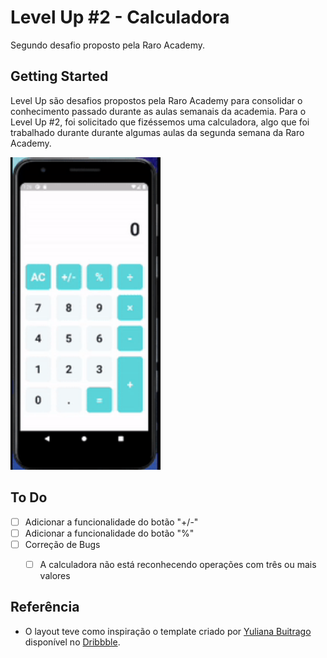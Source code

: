# Level Up #2 - Calculadora

Segundo desafio proposto pela Raro Academy.

## Getting Started

Level Up são desafios propostos pela Raro Academy para consolidar o conhecimento passado durante as aulas semanais da academia. Para o Level Up #2, foi solicitado que fizéssemos uma calculadora, algo que foi trabalhado durante durante algumas aulas da segunda semana da Raro Academy.

<img src="./assets/img/calculadora.gif" height="500" />

## To Do
- [ ] Adicionar a funcionalidade do botão "+/-"
- [ ] Adicionar a funcionalidade do botão "%"
- [ ] Correção de Bugs
    - [ ] A calculadora não está reconhecendo operações com três ou mais valores


## Referência

- O layout teve como inspiração o template criado por [Yuliana Buitrago](https://dribbble.com/yulianaglez) disponível no [Dribbble](https://dribbble.com/shots/7152776-Calculator).
